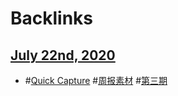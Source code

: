 
# Backlinks
## [July 22nd, 2020](<July 22nd, 2020.md>)
- #[Quick Capture](<Quick Capture.md>) #[周报素材](<周报素材.md>) #[第三期](<第三期.md>)

